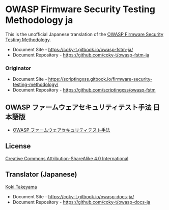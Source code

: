 # OWASP Firmware Security Testing Methodology ja

This is the unofficial Japanese translation of the [OWASP Firmware Security Testing Methodology](https://github.com/scriptingxss/owasp-fstm).

- Document Site - <https://coky-t.gitbook.io/owasp-fstm-ja/>
- Document Repository - <https://github.com/coky-t/owasp-fstm-ja>

### Originator

- Document Site - <https://scriptingxss.gitbook.io/firmware-security-testing-methodology/>
- Document Repository - <https://github.com/scriptingxss/owasp-fstm>

## OWASP ファームウェアセキュリティテスト手法 日本語版

- [OWASP ファームウェアセキュリティテスト手法](Document/README.md)

## License

[Creative Commons Attribution-ShareAlike 4.0 International](https://creativecommons.org/licenses/by-sa/4.0/)

## Translator (Japanese)

[Koki Takeyama](https://github.com/coky-t)

- Document Site - <https://coky-t.gitbook.io/owasp-docs-ja/>
- Document Repository - <https://github.com/coky-t/owasp-docs-ja>
